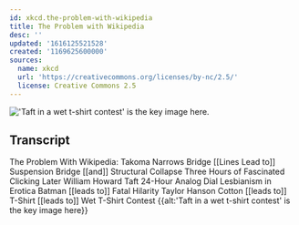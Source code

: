 ```yaml
---
id: xkcd.the-problem-with-wikipedia
title: The Problem with Wikipedia
desc: ''
updated: '1616125521528'
created: '1169625600000'
sources:
  name: xkcd
  url: 'https://creativecommons.org/licenses/by-nc/2.5/'
  license: Creative Commons 2.5
---
```

!['Taft in a wet t-shirt contest' is the key image here.](https://imgs.xkcd.com/comics/the_problem_with_wikipedia.png)

## Transcript
The Problem With Wikipedia:
Takoma Narrows Bridge
[[Lines Lead to]] Suspension Bridge [[and]] Structural Collapse
Three Hours of Fascinated Clicking Later
William Howard Taft
24-Hour Analog Dial
Lesbianism in Erotica
Batman [[leads to]] Fatal Hilarity
Taylor Hanson
Cotton [[leads to]] T-Shirt [[leads to]] Wet T-Shirt Contest
{{alt:'Taft in a wet t-shirt contest' is the key image here}}
